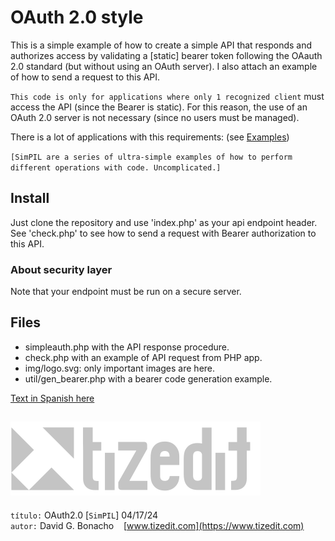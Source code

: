 
# OAuth 2.0 style 
This is a simple example of how to create a simple API that responds and authorizes access by validating a [static] bearer token following the OAauth 2.0 standard (but without using an OAuth server). I also attach an example of how to send a request to this API.

`This code is only for applications where only 1 recognized client` must access the API (since the Bearer is static). For this reason, the use of an OAuth 2.0 server is not necessary (since no users must be managed). 

There is a lot of applications with this requirements: (see [Examples](examples.md))

`[SimPIL are a series of ultra-simple examples of how to perform different operations with code. Uncomplicated.]`

## Install
Just clone the repository and use 'index.php' as your api endpoint header. See 'check.php' to see how to send a request with Bearer authorization to this API.

### About security layer
Note that your endpoint must be run on a secure server. 



## Files
- simpleauth.php with the API response procedure.
- check.php with an example of API request from PHP app.
- img/logo.svg: only important images are here.
- util/gen_bearer.php with a bearer code generation example.


[Text in Spanish here](README_ES.MD)

![](img/logo.svg)
---
`título:` OAuth2.0 [`SimPIL`] 04/17/24\
`autor:` David G. Bonacho &nbsp;&nbsp;  [www.tizedit.com](https://www.tizedit.com)


